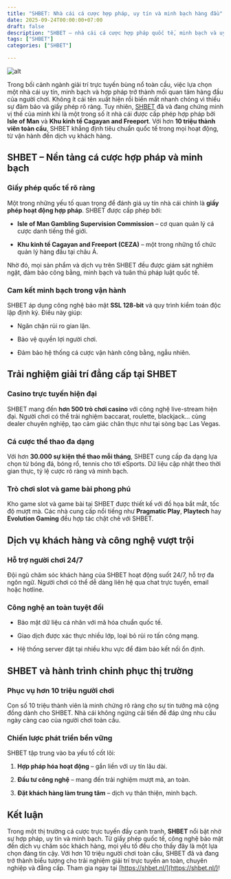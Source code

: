 ```yaml
---
title: "SHBET: Nhà cái cá cược hợp pháp, uy tín và minh bạch hàng đầu"
date: 2025-09-24T00:00:00+07:00
draft: false
description: "SHBET – nhà cái cá cược hợp pháp quốc tế, minh bạch và uy tín, mang đến trải nghiệm giải trí trực tuyến an toàn cho hơn 10 triệu người chơi."
tags: ["SHBET"]
categories: ["SHBET"]

---
```

![alt](https://i.postimg.cc/grFM74Ck/shbetnl.jpg)




Trong bối cảnh ngành giải trí trực tuyến bùng nổ toàn cầu, việc lựa chọn một nhà cái uy tín, minh bạch và hợp pháp trở thành mối quan tâm hàng đầu của người chơi. Không ít cái tên xuất hiện rồi biến mất nhanh chóng vì thiếu sự đảm bảo và giấy phép rõ ràng. Tuy nhiên, [SHBET](https://shbet.nl/) đã và đang chứng minh vị thế của mình khi là một trong số ít nhà cái được cấp phép hợp pháp bởi **Isle of Man** và **Khu kinh tế Cagayan and Freeport**. Với hơn **10 triệu thành viên toàn cầu**, SHBET khẳng định tiêu chuẩn quốc tế trong mọi hoạt động, từ vận hành đến dịch vụ khách hàng.

## SHBET – Nền tảng cá cược hợp pháp và minh bạch

### Giấy phép quốc tế rõ ràng

Một trong những yếu tố quan trọng để đánh giá uy tín nhà cái chính là **giấy phép hoạt động hợp pháp**. SHBET được cấp phép bởi:

*   **Isle of Man Gambling Supervision Commission** – cơ quan quản lý cá cược danh tiếng thế giới.
    
*   **Khu kinh tế Cagayan and Freeport (CEZA)** – một trong những tổ chức quản lý hàng đầu tại châu Á.
    

Nhờ đó, mọi sản phẩm và dịch vụ trên SHBET đều được giám sát nghiêm ngặt, đảm bảo công bằng, minh bạch và tuân thủ pháp luật quốc tế.

### Cam kết minh bạch trong vận hành

SHBET áp dụng công nghệ bảo mật **SSL 128-bit** và quy trình kiểm toán độc lập định kỳ. Điều này giúp:

*   Ngăn chặn rủi ro gian lận.
    
*   Bảo vệ quyền lợi người chơi.
    
*   Đảm bảo hệ thống cá cược vận hành công bằng, ngẫu nhiên.
    

## Trải nghiệm giải trí đẳng cấp tại SHBET

### Casino trực tuyến hiện đại

SHBET mang đến **hơn 500 trò chơi casino** với công nghệ live-stream hiện đại. Người chơi có thể trải nghiệm baccarat, roulette, blackjack… cùng dealer chuyên nghiệp, tạo cảm giác chân thực như tại sòng bạc Las Vegas.

### Cá cược thể thao đa dạng

Với hơn **30.000 sự kiện thể thao mỗi tháng**, SHBET cung cấp đa dạng lựa chọn từ bóng đá, bóng rổ, tennis cho tới eSports. Dữ liệu cập nhật theo thời gian thực, tỷ lệ cược rõ ràng và minh bạch.

### Trò chơi slot và game bài phong phú

Kho game slot và game bài tại SHBET được thiết kế với đồ họa bắt mắt, tốc độ mượt mà. Các nhà cung cấp nổi tiếng như **Pragmatic Play**, **Playtech** hay **Evolution Gaming** đều hợp tác chặt chẽ với SHBET.

## Dịch vụ khách hàng và công nghệ vượt trội

### Hỗ trợ người chơi 24/7

Đội ngũ chăm sóc khách hàng của SHBET hoạt động suốt 24/7, hỗ trợ đa ngôn ngữ. Người chơi có thể dễ dàng liên hệ qua chat trực tuyến, email hoặc hotline.

### Công nghệ an toàn tuyệt đối

*   Bảo mật dữ liệu cá nhân với mã hóa chuẩn quốc tế.
    
*   Giao dịch được xác thực nhiều lớp, loại bỏ rủi ro tấn công mạng.
    
*   Hệ thống server đặt tại nhiều khu vực để đảm bảo kết nối ổn định.
    

## SHBET và hành trình chinh phục thị trường

### Phục vụ hơn 10 triệu người chơi

Con số 10 triệu thành viên là minh chứng rõ ràng cho sự tin tưởng mà cộng đồng dành cho SHBET. Nhà cái không ngừng cải tiến để đáp ứng nhu cầu ngày càng cao của người chơi toàn cầu.

### Chiến lược phát triển bền vững

SHBET tập trung vào ba yếu tố cốt lõi:

1.  **Hợp pháp hóa hoạt động** – gắn liền với uy tín lâu dài.
    
2.  **Đầu tư công nghệ** – mang đến trải nghiệm mượt mà, an toàn.
    
3.  **Đặt khách hàng làm trung tâm** – dịch vụ thân thiện, minh bạch.
    

## Kết luận

Trong một thị trường cá cược trực tuyến đầy cạnh tranh, **SHBET** nổi bật nhờ sự hợp pháp, uy tín và minh bạch. Từ giấy phép quốc tế, công nghệ bảo mật đến dịch vụ chăm sóc khách hàng, mọi yếu tố đều cho thấy đây là một lựa chọn đáng tin cậy. Với hơn 10 triệu người chơi toàn cầu, SHBET đã và đang trở thành biểu tượng cho trải nghiệm giải trí trực tuyến an toàn, chuyên nghiệp và đẳng cấp. Tham gia ngay tại [https://shbet.nl/](https://shbet.nl/)!